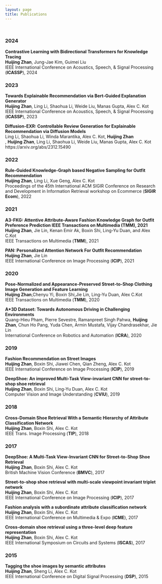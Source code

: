 ```yaml
---
layout: page
title: Publications
---
```


<br />

<h3>
    <a name='2024'></a> 2024
</h3>

<div class="media">
    <div class="media-body">
       <p class="media-heading">
          <strong> Contrastive Learning with Bidirectional Transformers for Knowledge Tracing
</strong><br />
           <b>Huijing Zhan</b>, Jung-Jae Kim, Guimei Liu<br />
          IEEE International Conference on Acoustics, Speech, & Signal Processing (<strong>ICASSP</strong>), 2024<br />
       </p>
    </div>
</div>

<h3>
    <a name='2023'></a> 2023
</h3>

<div class="media">
    <div class="media-body">
       <p class="media-heading">
          <strong> Towards Explainable Recommendation via Bert-Guided Explanation Generator
</strong><br />
           <b>Huijing Zhan</b>, Ling Li, Shaohua Li, Weide Liu, Manas Gupta, Alex C. Kot<br />
          IEEE International Conference on Acoustics, Speech, & Signal Processing (<strong>ICASSP</strong>), 2023<br />
       </p>
    </div>
</div>
<div class="media">
    <div class="media-body">
       <p class="media-heading">
          <strong> Diffusion-EXR: Controllable Review Generation for Explainable Recommendation via Diffusion Models
</strong><br />
           Ling Li, Shaohua Li, Winda Marantika, Alex C. Kot, <b>Huijing Zhan</b><br />,
           <b>Huijing Zhan</b>, Ling Li, Shaohua Li, Weide Liu, Manas Gupta, Alex C. Kot<br />
           https://arxiv.org/abs/2312.15490<br />
       </p>
    </div>
</div>

<h3>
    <a name='2022'></a> 2022
</h3>

<div class="media">
    <div class="media-body">
       <p class="media-heading">
          <strong> Rule-Guided Knowledge-Graph based Negative Sampling for Outfit Recommendation
</strong><br />
           <b>Huijing Zhan</b>, Ling Li, Xue Geng, Alex C. Kot<br />
          Proceedings of the 45th International ACM SIGIR Conference on Research and Development in Information Retrieval workshop on Ecommerce (<strong>SIGIR Ecom</strong>), 2022<br />
       </p>
    </div>
</div>

<h3>
    <a name='2021'></a> 2021
</h3>
<div class="media">
    <div class="media-body">
       <p class="media-heading">
          <strong> A3-FKG: Attentive Attribute-Aware Fashion Knowledge Graph for Outfit Preference Prediction IEEE Transactions on Multimedia (TMM), 2021
</strong><br />
           <b>Huijing Zhan</b>, Jie Lin, Kenan Emir Ak, Boxin Shi, Ling-Yu Duan, and Alex C.Kot<br />
           IEEE Transactions on Multimedia (<strong>TMM</strong>), 2021 <br />
       </p>
    </div>
</div>
<div class="media">
    <div class="media-body">
       <p class="media-heading">
          <strong> PAN: Personalized Attention Network For Outfit Recommendation
</strong><br />
           <b>Huijing Zhan</b>, Jie Lin<br />
          IEEE International Conference on Image Processing (<strong>ICIP</strong>), 2021<br />
       </p>
    </div>
</div>


<h3>
    <a name='2020'></a> 2020
</h3>
<div class="media">
    <div class="media-body">
       <p class="media-heading">
          <strong> Pose-Normalized and Appearance-Preserved Street-to-Shop Clothing Image Generation and Feature Learning
</strong><br />
           <b>Huijing Zhan</b>,Chenyu Yi, Boxin Shi,Jie Lin, Ling-Yu Duan, Alex C.Kot<br />
           IEEE Transactions on Multimedia (<strong>TMM</strong>), 2020 <br />
       </p>
    </div>
</div>
<div class="media">
    <div class="media-body">
       <p class="media-heading">
          <strong> A*3D Dataset: Towards Autonomous Driving in Challenging Environments
</strong><br />
           Quang-Hieu Pham, Pierre Sevestre, Ramanpreet Singh Pahwa, <b>Huijing Zhan</b>, Chun Ho Pang, Yuda Chen, Armin Mustafa,     Vijay Chandrasekhar, Jie Lin<br />
           International Conference on Robotics and Automation (<strong>ICRA</strong>), 2020 <br />
       </p>
    </div>
</div>
<h3>
    <a name='2019'></a> 2019
</h3>

<div class="media">
    <div class="media-body">
       <p class="media-heading">
          <strong> Fashion Recommendation on Street Images
</strong><br />
           <b>Huijing Zhan</b>, Boxin Shi, Jiawei Chen, Qian Zheng, Alex C. Kot<br />
          IEEE International Conference on Image Processing (<strong>ICIP</strong>), 2019<br />
       </p>
    </div>
</div>
<div class="media">
    <div class="media-body">
       <p class="media-heading">
          <strong>DeepShoe: An improved Multi-Task View-invariant CNN for street-to-shop shoe retrieval</strong><br />
           <b>Huijing Zhan</b>, Boxin Shi, Ling-Yu Duan, Alex C. Kot<br />
          Computer Vision and Image Understanding (<strong>CVIU</strong>), 2019<br />
       </p>
    </div>
</div>
<h3>
    <a name='2018'></a> 2018
</h3>
<div class="media">
    <div class="media-body">
       <p class="media-heading">
          <strong>Cross-Domain Shoe Retrieval With a Semantic Hierarchy of Attribute Classification Network</strong><br />
           <b>Huijing Zhan</b>, Boxin Shi, Alex C. Kot<br />
          IEEE Trans. Image Processing (<strong>TIP</strong>), 2018<br />
       </p>
    </div>
</div>
<h3>
    <a name='2017'></a> 2017
</h3>
<div class="media">
    <div class="media-body">
       <p class="media-heading">
          <strong> DeepShoe: A Multi-Task View-Invariant CNN for Street-to-Shop Shoe Retrieval</strong><br />
           <b>Huijing Zhan</b>, Boxin Shi, Alex C. Kot<br />
          British Machine Vision Conference (<strong>BMVC</strong>), 2017<br />
       </p>
    </div>
</div>
<div class="media">
    <div class="media-body">
       <p class="media-heading">
          <strong> Street-to-shop shoe retrieval with multi-scale viewpoint invariant triplet network</strong><br />
           <b>Huijing Zhan</b>, Boxin Shi, Alex C. Kot<br />
          IEEE International Conference on Image Processing (<strong>ICIP</strong>), 2017<br />
       </p>
    </div>
</div>
<div class="media">
    <div class="media-body">
       <p class="media-heading">
          <strong> Fashion analysis with a subordinate attribute classification network</strong><br />
           <b>Huijing Zhan</b>, Boxin Shi, Alex C. Kot<br />
          IEEE International Conference on Multimedia & Expo (<strong>ICME</strong>), 2017<br />
       </p>
    </div>
</div>
<div class="media">
    <div class="media-body">
       <p class="media-heading">
          <strong> Cross-domain shoe retrieval using a three-level deep feature representation</strong><br />
           <b>Huijing Zhan</b>, Boxin Shi, Alex C. Kot<br />
          IEEE International Symposium on Circuits and Systems (<strong>ISCAS</strong>), 2017<br />
       </p>
    </div>
</div>

<h3>
    <a name='2015'></a> 2015
</h3>
<div class="media">
    <div class="media-body">
       <p class="media-heading">
          <strong> Tagging the shoe images by semantic attributes</strong><br />
           <b>Huijing Zhan</b>, Sheng Li, Alex C. Kot<br />
          IEEE International Conference on Digital Signal Processing (<strong>DSP</strong>), 2015<br />
       </p>
    </div>
</div> 

